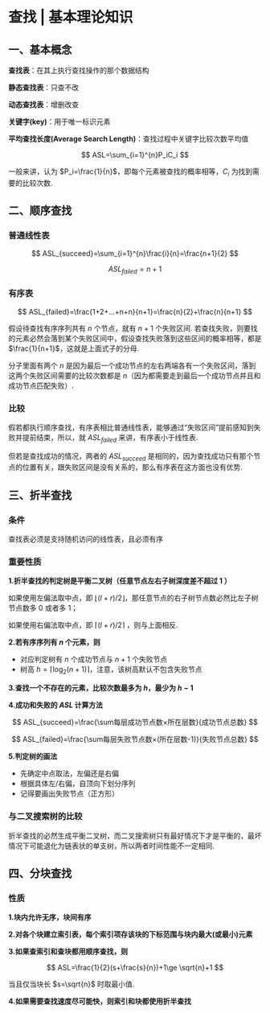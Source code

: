 # 查找 | 基本理论知识

## 一、基本概念

**查找表**：在其上执行查找操作的那个数据结构

**静态查找表**：只查不改

**动态查找表**：增删改查

**关键字(key)**：用于唯一标识元素

**平均查找长度(Average Search Length)**：查找过程中关键字比较次数平均值

$$
ASL=\sum_{i=1}^{n}P_iC_i
$$

一般来讲，认为 $P_i=\frac{1}{n}$，即每个元素被查找的概率相等，$C_i$ 为找到需要的比较次数.



## 二、顺序查找

### 普通线性表

$$
ASL_{succeed}=\sum_{i=1}^{n}\frac{i}{n}=\frac{n+1}{2}
$$

$$
ASL_{failed}=n+1
$$

### 有序表

$$
ASL_{failed}=\frac{1+2+...+n+n}{n+1}=\frac{n}{2}+\frac{n}{n+1}
$$

假设待查找有序序列共有 $n$ 个节点，就有 $n+1$ 个失败区间. 若查找失败，则要找的元素必然会落到某个失败区间中，假设查找失败落到这些区间的概率相等，都是 $\frac{1}{n+1}$，这就是上面式子的分母.

分子里面有两个 $n$ 是因为最后一个成功节点的左右两端各有一个失败区间，落到这两个失败区间需要的比较次数都是 $n$（因为都需要走到最后一个成功节点并且和成功节点匹配失败）.

### 比较

假若都执行顺序查找，有序表相比普通线性表，能够通过“失败区间”提前感知到失败并提前结束，所以，就 $ASL_{failed}$ 来讲，有序表小于线性表.

但若是查找成功的情况，两者的 $ASL_{succeed}$ 是相同的，因为查找成功只有那个节点的位置有关，跟失败区间是没有关系的，那么有序表在这方面也没有优势.



## 三、折半查找

### 条件

查找表必须是支持随机访问的线性表，且必须有序

### 重要性质

**1.折半查找的判定树是平衡二叉树（任意节点左右子树深度差不超过 1 ）**

如果使用左偏法取中点，即 $\lfloor(l+r)/2\rfloor$，那任意节点的右子树节点数必然比左子树节点数多 0 或者多 1；

如果使用右偏法取中点，即 $\lceil(l+r)/2\rceil$ ，则与上面相反.

**2.若有序序列有 $n$ 个元素，则**

+ 对应判定树有 $n$ 个成功节点与 $n+1$ 个失败节点
+ 树高 $h=\lceil\log_2 (n+1)\rceil$，注意，该树高默认不包含失败节点

**3.查找一个不存在的元素，比较次数最多为 $h$，最少为 $h-1$**

**4.成功和失败的 $ASL$ 计算方法**

$$
ASL_{succeed}=\frac{\sum每层成功节点数×所在层数}{成功节点总数}
$$

$$
ASL_{failed}=\frac{\sum每层失败节点数×(所在层数-1)}{失败节点总数}
$$

**5.判定树的画法**

+ 先确定中点取法，左偏还是右偏
+ 根据具体左/右偏，自顶向下划分序列
+ 记得要画出失败节点（正方形）

### 与二叉搜索树的比较

折半查找的必然生成平衡二叉树，而二叉搜索树只有最好情况下才是平衡的，最坏情况下可能退化为链表状的单支树，所以两者时间性能不一定相同.



## 四、分块查找

### 性质

**1.块内允许无序，块间有序**

**2.对各个块建立索引表，每个索引项存该块的下标范围与块内最大(或最小)元素**

**3.如果查索引和查块都用顺序查找，则**

$$
ASL=\frac{1}{2}(s+\frac{s}{n})+1\ge \sqrt{n}+1
$$

当且仅当块长 $s=\sqrt{n}$ 时取最小值.

**4.如果需要查找速度尽可能快，则索引和块都使用折半查找**
